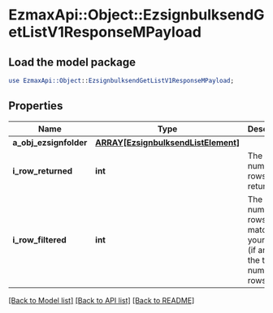 # EzmaxApi::Object::EzsignbulksendGetListV1ResponseMPayload

## Load the model package
```perl
use EzmaxApi::Object::EzsignbulksendGetListV1ResponseMPayload;
```

## Properties
Name | Type | Description | Notes
------------ | ------------- | ------------- | -------------
**a_obj_ezsignfolder** | [**ARRAY[EzsignbulksendListElement]**](EzsignbulksendListElement.md) |  | [optional] 
**i_row_returned** | **int** | The number of rows returned | 
**i_row_filtered** | **int** | The number of rows matching your filters (if any) or the total number of rows | 

[[Back to Model list]](../README.md#documentation-for-models) [[Back to API list]](../README.md#documentation-for-api-endpoints) [[Back to README]](../README.md)


